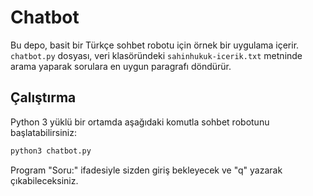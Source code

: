 # Chatbot

Bu depo, basit bir Türkçe sohbet robotu için örnek bir uygulama içerir. `chatbot.py` dosyası, veri klasöründeki `sahinhukuk-icerik.txt` metninde arama yaparak sorulara en uygun paragrafı döndürür.

## Çalıştırma

Python 3 yüklü bir ortamda aşağıdaki komutla sohbet robotunu başlatabilirsiniz:

```bash
python3 chatbot.py
```

Program "Soru:" ifadesiyle sizden giriş bekleyecek ve "q" yazarak çıkabileceksiniz.
